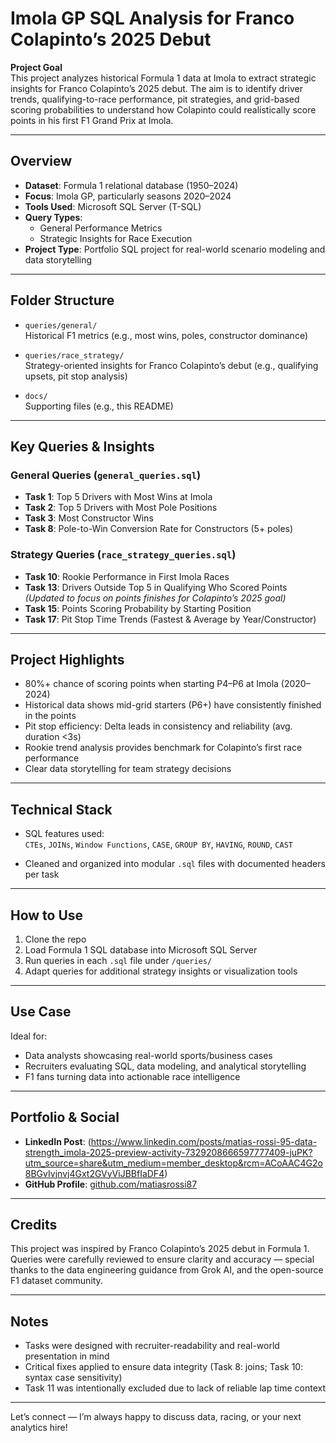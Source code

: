 # Imola GP SQL Analysis for Franco Colapinto’s 2025 Debut

**Project Goal**  
This project analyzes historical Formula 1 data at Imola to extract strategic insights for Franco Colapinto’s 2025 debut. The aim is to identify driver trends, qualifying-to-race performance, pit strategies, and grid-based scoring probabilities to understand how Colapinto could realistically score points in his first F1 Grand Prix at Imola.

---

## Overview

- **Dataset**: Formula 1 relational database (1950–2024)
- **Focus**: Imola GP, particularly seasons 2020–2024
- **Tools Used**: Microsoft SQL Server (T-SQL)
- **Query Types**:
  - General Performance Metrics
  - Strategic Insights for Race Execution
- **Project Type**: Portfolio SQL project for real-world scenario modeling and data storytelling

---

## Folder Structure

- `queries/general/`  
  Historical F1 metrics (e.g., most wins, poles, constructor dominance)

- `queries/race_strategy/`  
  Strategy-oriented insights for Franco Colapinto’s debut (e.g., qualifying upsets, pit stop analysis)

- `docs/`  
  Supporting files (e.g., this README)

---

## Key Queries & Insights

### General Queries (`general_queries.sql`)
- **Task 1**: Top 5 Drivers with Most Wins at Imola  
- **Task 2**: Top 5 Drivers with Most Pole Positions  
- **Task 3**: Most Constructor Wins  
- **Task 8**: Pole-to-Win Conversion Rate for Constructors (5+ poles)

### Strategy Queries (`race_strategy_queries.sql`)
- **Task 10**: Rookie Performance in First Imola Races  
- **Task 13**: Drivers Outside Top 5 in Qualifying Who Scored Points *(Updated to focus on points finishes for Colapinto’s 2025 goal)*  
- **Task 15**: Points Scoring Probability by Starting Position  
- **Task 17**: Pit Stop Time Trends (Fastest & Average by Year/Constructor)

---

## Project Highlights

- 80%+ chance of scoring points when starting P4–P6 at Imola (2020–2024)
- Historical data shows mid-grid starters (P6+) have consistently finished in the points
- Pit stop efficiency: Delta leads in consistency and reliability (avg. duration <3s)
- Rookie trend analysis provides benchmark for Colapinto’s first race performance
- Clear data storytelling for team strategy decisions

---

## Technical Stack

- SQL features used:  
  `CTEs`, `JOINs`, `Window Functions`, `CASE`, `GROUP BY`, `HAVING`, `ROUND`, `CAST`

- Cleaned and organized into modular `.sql` files with documented headers per task

---

## How to Use

1. Clone the repo  
2. Load Formula 1 SQL database into Microsoft SQL Server  
3. Run queries in each `.sql` file under `/queries/`  
4. Adapt queries for additional strategy insights or visualization tools

---

## Use Case

Ideal for:
- Data analysts showcasing real-world sports/business cases
- Recruiters evaluating SQL, data modeling, and analytical storytelling
- F1 fans turning data into actionable race intelligence

---

## Portfolio & Social
  
- **LinkedIn Post**: (https://www.linkedin.com/posts/matias-rossi-95-data-strength_imola-2025-preview-activity-7329208666597777409-juPK?utm_source=share&utm_medium=member_desktop&rcm=ACoAAC4G2o8BGvIvjnvj4Gxt2GVyViJBBfIaDF4)  
- **GitHub Profile**: [github.com/matiasrossi87](https://github.com/matiasrossi87)

---

## Credits

This project was inspired by Franco Colapinto’s 2025 debut in Formula 1.  
Queries were carefully reviewed to ensure clarity and accuracy — special thanks to the data engineering guidance from Grok AI, and the open-source F1 dataset community.

---

## Notes

- Tasks were designed with recruiter-readability and real-world presentation in mind  
- Critical fixes applied to ensure data integrity (Task 8: joins; Task 10: syntax case sensitivity)  
- Task 11 was intentionally excluded due to lack of reliable lap time context

---

Let’s connect — I’m always happy to discuss data, racing, or your next analytics hire!
